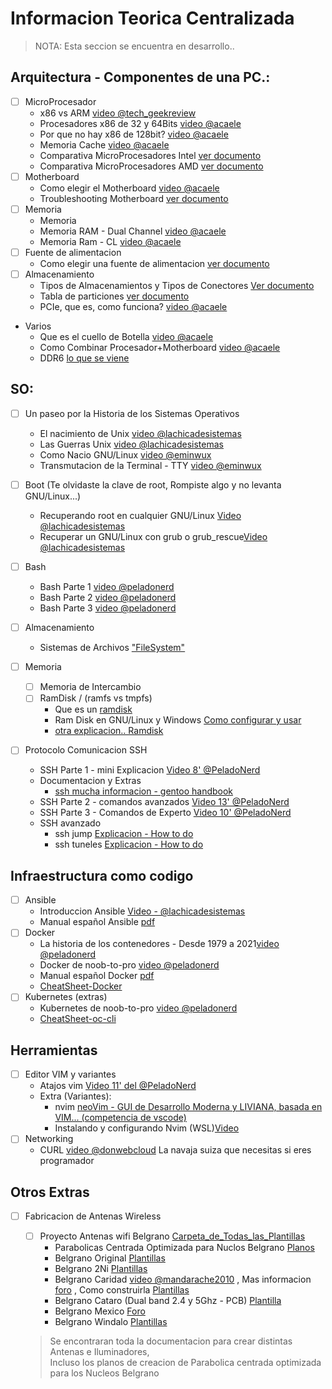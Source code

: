 # Informacion Teorica Centralizada 
> NOTA: Esta seccion se encuentra en desarrollo..


## Arquitectura  - Componentes de una PC.:
- [ ] MicroProcesador
    - x86 vs ARM [video @tech_geekreview](https://www.youtube.com/watch?v=4izGC6YbMtU)
    - Procesadores x86 de 32 y 64Bits [video @acaele](https://www.youtube.com/watch?v=msOMy8JksZg)
    - Por que no hay x86 de 128bit? [video @acaele](https://www.youtube.com/watch?v=LF_5_lB4mW8)
    - Memoria Cache [video @acaele](https://www.youtube.com/watch?v=0meqGr8EkvE)
    - Comparativa MicroProcesadores Intel [ver documento](../Teoria/Comparativa_Intel.png)
    - Comparativa MicroProcesadores AMD [ver documento](../Teoria/Comparativa_AMD.png)
- [ ] Motherboard
    - Como elegir el Motherboard [video @acaele](https://www.youtube.com/watch?v=R-3rf2ay5Vs)
    - Troubleshooting Motherboard [ver documento](https://hardzone.es/tutoriales/reparacion/comprobar-placa-base-problemas/)
- [ ] Memoria
    - Memoria
    - Memoria RAM - Dual Channel [video @acaele](https://www.youtube.com/watch?v=DcVDSkf0MsA)
    - Memoria Ram - CL [video @acaele](https://www.youtube.com/watch?v=3bAtzt-D33c)
- [ ] Fuente  de alimentacion
    - Como elegir una fuente de alimentacion [ver documento](https://www.intel.la/content/www/xl/es/gaming/resources/power-supply.html)
- [ ] Almacenamiento
    - Tipos de Almacenamientos y Tipos de Conectores [Ver documento](../Almacenamiento/Tipos_Almacenamiento.md)
    - Tabla de particiones [ver documento](../.img/Particionamiento/Tabla_Particiones_GPT.png)
    - PCIe, que es, como funciona? [video @acaele](https://www.youtube.com/watch?v=Fj7F7Qs9-us)

- Varios
    - Que es el cuello de Botella [video @acaele](https://www.youtube.com/watch?v=sEfDrCzwyfI)
    - Como Combinar Procesador+Motherboard [video @acaele](https://www.youtube.com/watch?v=UIGX8D92B6A)
    - DDR6 [lo que se viene](https://hardzone.es/noticias/componentes/especificaciones-memoria-ram-ddr6/)


## SO:
- [ ] Un paseo por la Historia de los Sistemas Operativos
    - El nacimiento de Unix [video @lachicadesistemas](https://www.youtube.com/watch?v=R4znx49SLxA) 
    - Las Guerras Unix [video @lachicadesistemas](https://www.youtube.com/watch?v=OdiKXo7EQ20)
    - Como Nacio GNU/Linux [video @eminwux](https://www.youtube.com/watch?v=Rch039H0SL4)
    - Transmutacion de la Terminal - TTY [video @eminwux](https://www.youtube.com/watch?v=xD8p3PNhChE) 

- [ ] Boot (Te olvidaste la clave de root, Rompiste algo y no levanta GNU/Linux...)
   - Recuperando root en cualquier GNU/Linux [Video @lachicadesistemas](https://www.youtube.com/watch?v=CEWeNrnDvBE)
   - Recuperar un GNU/Linux con grub o grub_rescue[Video @lachicadesistemas](https://www.youtube.com/watch?v=kmxzUmkjOlo)
   
- [ ] Bash
    - Bash Parte 1 [video @peladonerd](https://www.youtube.com/watch?v=4_ub6614dwY&t=5s)
    - Bash Parte 2 [video @peladonerd](https://www.youtube.com/watch?v=0D6MOPyPq-c&t=18s)
    - Bash Parte 3 [video @peladonerd](https://www.youtube.com/watch?v=BTm__-_YrSw&t=2s)
    
- [ ] Almacenamiento
    - Sistemas de Archivos ["FileSystem"](../Teoria/FileSistem.md)

- [ ] Memoria 
    - [ ] Memoria de Intercambio
    - [ ] RamDisk / (ramfs vs tmpfs)
        - Que es un [ramdisk](https://www.kingston.com/latam/blog/pc-performance/what-is-ram-disk)
        - Ram Disk en GNU/Linux y Windows [Como configurar y usar](https://logico.ar/blog/2023/02/17/configurar-ram-disks-en-linux-y-windows)  
        - [otra explicacion.. Ramdisk](https://www.linuxadictos.com/crea-un-ramdisk-en-tu-distribucion-linux.html)

- [ ] Protocolo Comunicacion SSH
    - SSH Parte 1 - mini Explicacion [Video 8' @PeladoNerd](https://www.youtube.com/watch?v=RMS5zBYQIqA)
    - Documentacion y Extras
        - [ssh mucha informacion -  gentoo handbook](https://wiki.gentoo.org/wiki/SSH)
    - SSH Parte 2 - comandos avanzados [Video 13' @PeladoNerd](https://www.youtube.com/watch?v=IDDmqlN-hF0&t=262s)
    - SSH Parte 3 - Comandos de Experto [Video 10' @PeladoNerd](https://www.youtube.com/watch?v=ZHSGGG_WwUs)
    - SSH avanzado
        - ssh jump [Explicacion - How to do](https://wiki.gentoo.org/wiki/SSH_jump_host)
        - ssh tuneles [Explicacion - How to do](https://wiki.gentoo.org/wiki/SSH_tunneling)

## Infraestructura como codigo
- [ ] Ansible
    - Introduccion Ansible [Video - @lachicadesistemas](https://youtu.be/yB7oWJbMd3A?feature=shared)
    - Manual español Ansible [pdf](https://github.com/upszot/UTN-FRA_SO_Ansible/blob/main/Extras/ansible-es.pdf)
- [ ] Docker
    - La historia de los contenedores - Desde 1979 a 2021[video @peladonerd](https://www.youtube.com/watch?v=K0nHZlHNfQ4)
    - Docker de noob-to-pro [video @peladonerd](https://www.youtube.com/watch?v=CV_Uf3Dq-EU&t=2867s)
    - Manual español Docker [pdf](https://github.com/upszot/UTN-FRA_SO_Docker/blob/master/Extras/docker-es.pdf)
    - [CheatSheet-Docker](https://dockerlabs.collabnix.com/docker/cheatsheet)
- [ ] Kubernetes (extras)
    - Kubernetes de noob-to-pro [video @peladonerd](https://www.youtube.com/watch?v=CV_Uf3Dq-EU&t=2867s)
    - [CheatSheet-oc-cli](https://cheatography.com/itservicestart-up/cheat-sheets/oc-cli-commands/pdf/?last=1479976646)

## Herramientas
- [ ] Editor VIM y variantes
    - Atajos vim [Video 11' del @PeladoNerd](https://www.youtube.com/watch?v=TmNa4y-K5Z8)   
    - Extra (Variantes):
        - nvim [neoVim - GUI de Desarrollo Moderna y LIVIANA, basada en VIM... (competencia de vscode)](https://neovim.io/)
        - Instalando y configurando Nvim (WSL)[Video](https://www.youtube.com/watch?v=xBU2nuMCMRQ)
- [ ] Networking
    - CURL [video @donwebcloud](https://www.youtube.com/watch?v=n3NtrQYrjDw)  La navaja suiza que necesitas si eres programador

## Otros Extras
- [ ] Fabricacion de Antenas Wireless
    - [ ] Proyecto Antenas wifi Belgrano [Carpeta_de_Todas_las_Plantillas](../Extras/Fabricacion_Antenas_Wifi/Proyecto_Antenas_Belgrano/)
        - Parabolicas Centrada Optimizada para Nuclos Belgrano [Planos](../Extras/Fabricacion_Antenas_Wifi/Proyecto_Antenas_Belgrano/Parabolica_Centrada_para_Iluminador_Belgrano/)
        - Belgrano Original [Plantillas](../Extras/Fabricacion_Antenas_Wifi/Proyecto_Antenas_Belgrano/Belgrano/05-05-2010-Belgrano%20Mandarache%20x%20chalenger.pdf)
        - Belgrano 2Ni [Plantillas](../Extras/Fabricacion_Antenas_Wifi/Proyecto_Antenas_Belgrano/Belgrano_2Ni/Belgrano-2ni_20110907.pdf)
        - Belgrano Caridad [video @mandarache2010](https://www.youtube.com/watch?v=9nzxYgaYgHk) , Mas informacion [foro](https://foro.seguridadwireless.net/antenas/belgrano-caridad/) , Como construirla [Plantillas](../Extras/Fabricacion_Antenas_Wifi/Proyecto_Antenas_Belgrano/Belgrano_Caridad/)
        - Belgrano Cataro (Dual band 2.4 y 5Ghz - PCB) [Plantilla](../Extras/Fabricacion_Antenas_Wifi/Proyecto_Antenas_Belgrano/Belgrano_Cataro/)
        - Belgrano Mexico [Foro](https://foro.seguridadwireless.net/antenas/belgrano-mexico-otro-exito-del-proyecto-belgrano/)
        - Belgrano Windalo [Plantillas](../Extras/Fabricacion_Antenas_Wifi/Proyecto_Antenas_Belgrano/Belgrano_Windalo/)

    > Se encontraran toda la documentacion para crear distintas Antenas e Iluminadores, </br>
    > Incluso los planos de creacion de Parabolica centrada optimizada para los Nucleos Belgrano


